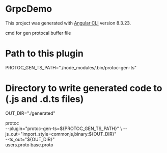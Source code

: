 # GrpcDemo

This project was generated with [Angular CLI](https://github.com/angular/angular-cli) version 8.3.23.

cmd for gen protocal buffer file 

# Path to this plugin 
PROTOC_GEN_TS_PATH="./node_modules/.bin/protoc-gen-ts"
 
# Directory to write generated code to (.js and .d.ts files) 
OUT_DIR="./generated"
 
protoc \
    --plugin="protoc-gen-ts=${PROTOC_GEN_TS_PATH}" \
    --js_out="import_style=commonjs,binary:${OUT_DIR}" \
    --ts_out="${OUT_DIR}" \
    users.proto base.proto
